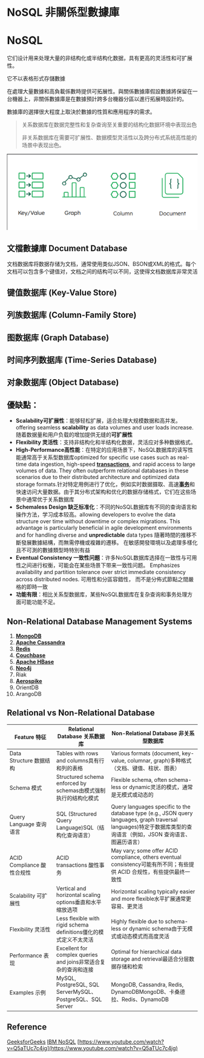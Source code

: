 # NoSQL 非關係型數據庫

# NoSQL

它们设计用来处理大量的非结构化或半结构化数据，具有更高的灵活性和可扩展性。

它不以表格形式存儲數據

在處理大量數據和高負載係數時提供可拓展性。與關係數據庫假設數據將保留在一台機器上，非關係數據庫是在數據預計跨多台機器分區以進行拓展時設計的。

數據庫的選擇很大程度上取決於數據的性質和應用程序的需求。

> 关系数据库在数据完整性和复杂查询至关重要的结构化数据环境中表现出色
> 
> 
> 非关系数据库在需要可扩展性、数据模型灵活性以及跨分布式系统高性能的场景中表现出色。
> 

![image.png](NoSQL%20%E9%9D%9E%E9%97%9C%E4%BF%82%E5%9E%8B%E6%95%B8%E6%93%9A%E5%BA%AB%20d48f5e846c2a4695acad13660449a918/image.png)

## 文檔數據庫 Document Database

文档数据库将数据存储为文档，通常使用类似JSON、BSON或XML的格式。每个文档可以包含多个键值对，文档之间的结构可以不同，这使得文档数据库非常灵活

## 键值数据库 (Key-Value Store)

## 列族数据库 (Column-Family Store)

## 图数据库 (Graph Database)

## 时间序列数据库 (Time-Series Database)

## 对象数据库 (Object Database)

## 優缺點：

- **Scalability可扩展性**：能够轻松扩展，适合处理大规模数据和高并发。offering seamless **scalability** as data volumes and user loads increase.随着数据量和用户负载的增加提供无缝的**可扩展性**
- **Flexibility 灵活性**：支持非结构化和半结构化数据，灵活应对多种数据格式。
- **High-Performance高性能**：在特定的应用场景下，NoSQL数据库的读写性能通常高于关系型数据库optimized for specific use cases such as real-time data ingestion, high-speed [**transactions**](https://www.geeksforgeeks.org/transaction-in-dbms/), and rapid access to large volumes of data. They often outperform relational databases in these scenarios due to their distributed architecture and optimized data storage formats.针对特定用例进行了优化，例如实时数据摄取、高速[**事务**](https://www.geeksforgeeks.org/transaction-in-dbms/)和快速访问大量数据。由于其分布式架构和优化的数据存储格式，它们在这些场景中通常优于关系数据库
- **Schemaless Design 缺乏标准化**：不同的NoSQL数据库有不同的查询语言和操作方法，学习成本较高。allowing developers to evolve the data structure over time without downtime or complex migrations. This advantage is particularly beneficial in agile development environments and for handling diverse and **unpredictable** data types 隨著時間的推移不斷發展數據結構，而無需停機或複雜的遷移。 在敏感開發環境以及處理多樣化且不可測的數據類型時特別有益
- **Eventual Consistency 一致性问题**：许多NoSQL数据库选择在一致性与可用性之间进行权衡，可能会在某些场景下带来一致性问题。  Emphasizes availability and partition tolerance over strict immediate consistency across distributed nodes. 可用性和分區容錯性， 而不是分佈式節點之間嚴格的即時一致
- **功能有限**：相比关系型数据库，某些NoSQL数据库在复杂查询和事务处理方面可能功能不足。

## **Non-Relational Database Management Systems**

1. [**MongoDB**](https://www.geeksforgeeks.org/mongodb-an-introduction/)
2. [**Apache Cassandra**](https://www.geeksforgeeks.org/apache-cassandra-nosql-database/) 
3. [**Redis**](https://www.geeksforgeeks.org/introduction-to-redis-server/) 
4. [**Couchbase**](https://www.geeksforgeeks.org/difference-between-couchbase-and-mysql/) 
5. [**Apache HBase**](https://www.geeksforgeeks.org/apache-hbase/) 
6. [**Neo4j**](https://www.geeksforgeeks.org/difference-between-neo4j-and-couchdb/) 
7. Riak
8. [**Aerospike**](https://www.geeksforgeeks.org/difference-between-aerospike-and-altibase/)
9. OrientDB
10. ArangoDB

## Relational vs Non-Relational Database

| Feature 特征 | Relational Database 关系数据库 | Non-Relational Database 非关系型数据库 |
| --- | --- | --- |
| Data Structure 数据结构 | Tables with rows and columns具有行和列的表格 | Various formats (document, key-value, columnar, graph)多种格式（文档、键值、柱状、图表） |
| Schema 模式 | Structured schema enforced by schemas由模式强制执行的结构化模式 | Flexible schema, often schema-less or dynamic灵活的模式，通常是无模式或动态的 |
| Query Language 查询语言 | SQL (Structured Query Language)SQL（结构化查询语言） | Query languages specific to the database type (e.g., JSON query languages, graph traversal languages)特定于数据库类型的查询语言（例如，JSON 查询语言、图遍历语言） |
| ACID Compliance 酸性合规性 | ACID transactions 酸性事务 | May vary; some offer ACID compliance, others eventual consistency可能有所不同；有些提供 ACID 合规性，有些提供最终一致性 |
| Scalability 可扩展性 | Vertical and horizontal scaling options垂直和水平缩放选项 | Horizontal scaling typically easier and more flexible水平扩展通常更容易、更灵活 |
| Flexibility 灵活性 | Less flexible with rigid schema definitions僵化的模式定义不太灵活 | Highly flexible due to schema-less or dynamic schema由于无模式或动态模式而高度灵活 |
| Performance 表现 | Excellent for complex queries and joins非常适合复杂的查询和连接 | Optimal for hierarchical data storage and retrieval最适合分层数据存储和检索 |
| Examples 示例 | MySQL, PostgreSQL, SQL ServerMySQL、PostgreSQL、SQL Server | MongoDB, Cassandra, Redis, DynamoDBMongoDB、卡桑德拉、Redis、DynamoDB |

## Reference
[GeeksforGeeks](https://www.geeksforgeeks.org/non-relational-databases-and-their-types/?ref=roadmap)
[IBM NoSQL](https://www.ibm.com/topics/nosql-databases)
[https://www.youtube.com/watch?v=Q5aTUc7c4jg](https://www.youtube.com/watch?v=Q5aTUc7c4jg)